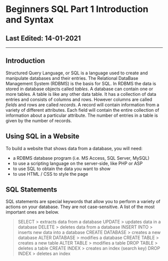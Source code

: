 # Beginners SQL Part 1 Introduction and Syntax #

## Last Edited: 14-01-2021
-------------------------------------------------------------------------------
## Introduction

Structured Query Language, or SQL is a language used to create and manipulate databases and their entries. The Relational DataBase Management System (RDBMS) is the basis for SQL. In RDBMS the data is stored in database objects called *tables*. A database can contain one or more tables. A table is like any other data table. It has a collection of data entries and consists of columns and rows. However columns are called *fields* and rows are called *records*. A record will contain information from a variety of different attributes. Each field will contain the entire collection of information about a particular attribute. The number of entries in a table is given by the number of records.

## Using SQL in a Website
To build a website that shows data from a database, you will need:

- a RDBMS database program (i.e. MS Access, SQL Server, MySQL)
- to use a scripting language on the server-side, like PHP or ASP
- to use SQL to obtain the data you want to show
- to use HTML / CSS to style the page

## SQL Statements

SQL statements are special keywords that allow you to perform a variety of actions on your database.  They are not case-sensitive. A list of the most important ones are below. 

> SELECT
	> extracts data from a database
> UPDATE 
	> updates data in a database
> DELETE 
	> deletes data from a database
> INSERT INTO
	> inserts new data into a database
> CREATE DATABASE 
	> creates a new database
> ALTER DATABASE 
	> modifies a database
> CREATE TABLE 
	> creates a new table
> ALTER TABLE 
	> modifies a table
> DROP TABLE 
	> deletes a table
> CREATE INDEX 
	> creates an index (search key)
> DROP INDEX 
	> deletes an index
